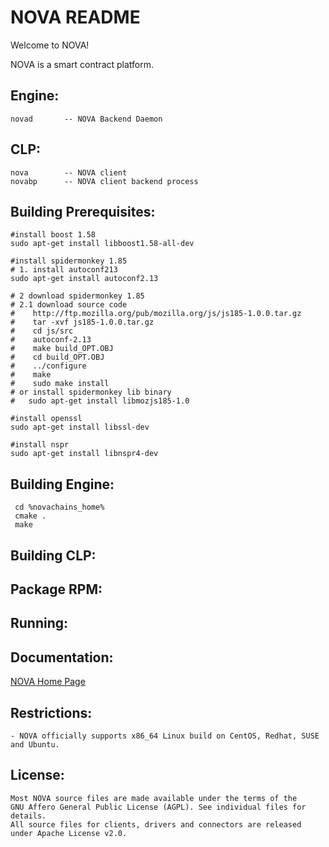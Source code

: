 NOVA README
=================

Welcome to NOVA!

NOVA is a smart contract platform.

Engine:
-----------------
	novad       -- NOVA Backend Daemon

CLP:
-----------------
	nova        -- NOVA client
	novabp      -- NOVA client backend process

Building Prerequisites:
-----------------
	#install boost 1.58
	sudo apt-get install libboost1.58-all-dev

	#install spidermonkey 1.85
	# 1. install autoconf213
	sudo apt-get install autoconf2.13

	# 2 download spidermonkey 1.85
	# 2.1 download source code
	#    http://ftp.mozilla.org/pub/mozilla.org/js/js185-1.0.0.tar.gz
	#    tar -xvf js185-1.0.0.tar.gz
	#    cd js/src
	#    autoconf-2.13
	#    make build_OPT.OBJ
	#    cd build_OPT.OBJ
	#    ../configure
	#    make
	#    sudo make install
	# or install spidermonkey lib binary
	#   sudo apt-get install libmozjs185-1.0

	#install openssl
	sudo apt-get install libssl-dev

	#install nspr
	sudo apt-get install libnspr4-dev

Building Engine:
-----------------
	 cd %novachains_home%  
	 cmake .  
	 make  

Building CLP:
-----------------

Package RPM:
-----------------

Running:
-----------------

Documentation:
-----------------
[NOVA Home Page](http://www.novachains.io/)

Restrictions:
-----------------
	- NOVA officially supports x86_64 Linux build on CentOS, Redhat, SUSE and Ubuntu.

License:
-----------------
	Most NOVA source files are made available under the terms of the
	GNU Affero General Public License (AGPL). See individual files for details.
	All source files for clients, drivers and connectors are released
	under Apache License v2.0.
